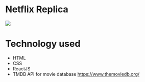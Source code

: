 # Netflix Replica

![](netflix-demo.gif)

# Technology used

- HTML
- CSS
- ReactJS
- TMDB API for movie database https://www.themoviedb.org/

